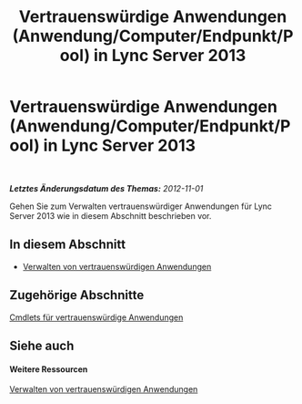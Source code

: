 ﻿---
title: Vertrauenswürdige Anwendungen (Anwendung/Computer/Endpunkt/Pool) in Lync Server 2013
TOCTitle: Vertrauenswürdige Anwendungen (Anwendung/Computer/Endpunkt/Pool) in Lync Server 2013
ms:assetid: 5ec751df-1697-4739-b9e6-f7e23d8c6d54
ms:mtpsurl: https://technet.microsoft.com/de-de/library/JJ688073(v=OCS.15)
ms:contentKeyID: 49890768
ms.date: 05/19/2016
mtps_version: v=OCS.15
ms.translationtype: HT
---

# Vertrauenswürdige Anwendungen (Anwendung/Computer/Endpunkt/Pool) in Lync Server 2013

 

_**Letztes Änderungsdatum des Themas:** 2012-11-01_

Gehen Sie zum Verwalten vertrauenswürdiger Anwendungen für Lync Server 2013 wie in diesem Abschnitt beschrieben vor.

## In diesem Abschnitt

  - [Verwalten von vertrauenswürdigen Anwendungen](lync-server-2013-managing-trusted-applications.md)

## Zugehörige Abschnitte

[Cmdlets für vertrauenswürdige Anwendungen](lync-server-2013-trusted-applications-cmdlets.md)

## Siehe auch

#### Weitere Ressourcen

[Verwalten von vertrauenswürdigen Anwendungen](lync-server-2013-managing-trusted-applications.md)

